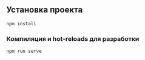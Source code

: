 ## Установка проекта

```
npm install
```

### Компиляция и hot-reloads для разработки

```
npm run serve
```
